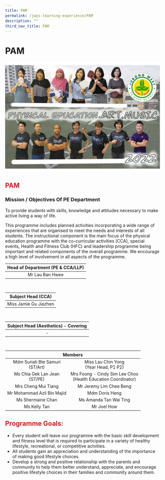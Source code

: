 ```yaml
---
title: PAM
permalink: /jwps-learning-experience/PAM
description: ""
third_nav_title: PAM
---
```

# PAM
![](/images/JWPS%20LEARNING%20EXPERIENCE/PAM/IMG_1563.png)
## <span style = "color: #c81b1b"> <b>PAM</b> </span>

### Mission / Objectives Of PE Department

To provide students with skills, knowledge and attitudes necessary to make active living a way of life.  
  
This programme includes planned activities incorporating a wide range of experiences that are organised to meet the needs and interests of all students. The instructional component is the main focus of the physical education programme with the co-curricular activities (CCA), special events, Health and Fitness Club (HFC) and leadership programme being important and related components of the overall programme. We encourage a high level of involvement in all aspects of the programme.

| Head of Department (PE & CCA/LLP) |
|:---------------------------------:|
|          Mr Lau Ban Hwee          |

<br>

|   Subject Head (CCA)   |
|:----------------------:|
|  Miss Jamie Gu Jiazhen |

<br>

| Subject Head (Aesthetics) - Covering |
|:------------------------------------:|
|                   -                  |

<br>

<table>
<thead>
  <tr>
    <th colspan="2" style="text-align: center;">Members</th>
  </tr>
</thead>
<tbody>
  <tr>
    <td style="text-align: center;">Mdm Suriati Bte Samuri<br>(ST/Art)</td>
    <td style="text-align: center;">Miss Lau Chin Yong<br>(Year Head, P1 P2)</td>
  </tr>
  <tr>
    <td style="text-align: center;">Ms Chia Gek Lan Jean<br>(ST/PE)</td>
    <td style="text-align: center;">Mrs Foong - Cindy Sim Lee Choo<br>(Health Education Coordinator) <br></td>
  </tr>
  <tr>
    <td style="text-align: center;"> Mrs Cheng Mui Tiang<br></td>
    <td style="text-align: center;">Mr Jeremy Lim Chee Beng</td>
  </tr>
  <tr>
    <td style="text-align: center;"> Mr Mohammad Azli Bin Majid<br></td>
    <td style="text-align: center;"> Mdm Doris Heng</td>
  </tr>
  <tr>
    <td style="text-align: center;">Ms Shermaine Chan<br></td>
    <td style="text-align: center;">Ms Amanda Tan Wai Ting </td>
  </tr>
  <tr>
    <td style="text-align: center;">Ms Kelly Tan<br></td>
    <td style="text-align: center;">Mr Joel How</td>
  </tr>
</tbody>
</table>

## <span style = "color: #c81b1b"> <b>Programme Goals:</b> </span>


*   Every student will leave our programme with the basic skill development and fitness level that is required to participate in a variety of healthy lifestyle, recreational, or competitive actvities.
*   All students gain an appreciation and understanding of the importance of making good lifestyle choices.
*   Develop a strong and positive relationship with the parents and community to help them better understand, appreciate, and encourage positive lifestyle choices in their families and community around them.
